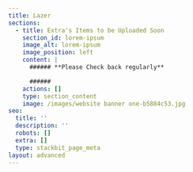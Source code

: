 ```yaml
---
title: Lazer
sections:
  - title: Extra's Items to be Uploaded Soon
    section_id: lorem-ipsum
    image_alt: lorem-ipsum
    image_position: left
    content: |
      ###### **Please Check back regularly**

      ######
    actions: []
    type: section_content
    image: /images/website banner one-b5884c53.jpg
seo:
  title: ''
  description: ''
  robots: []
  extra: []
  type: stackbit_page_meta
layout: advanced
---
```

